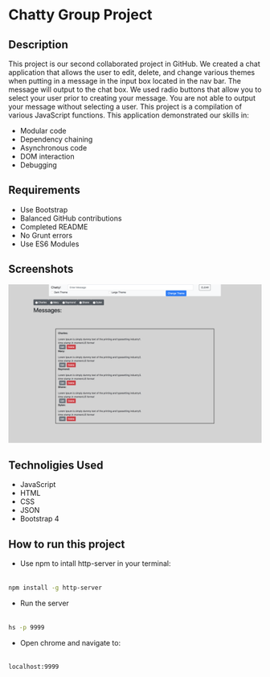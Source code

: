 # Chatty Group Project

## Description
This project is our second collaborated project in GitHub. We created a chat application that allows the user to edit, delete, and change various themes when putting in a message in the input box located in the nav bar. The message will output to the chat box. We used radio buttons that allow you to select your user prior to creating your message. You are not able to output your message without selecting a user. This project is a compilation of various JavaScript functions. This application demonstrated our skills in: 

- Modular code
- Dependency chaining
- Asynchronous code
- DOM interaction
- Debugging

## Requirements
* Use Bootstrap
* Balanced GitHub contributions
* Completed README
* No Grunt errors
* Use ES6 Modules

## Screenshots

![main screenshot](./imgs/chatty-scissors-screenshot.png)

## Technoligies Used

- JavaScript
- HTML
- CSS
- JSON
- Bootstrap 4

## How to run this project

* Use npm to intall http-server in your terminal:

```sh

npm install -g http-server

```

* Run the server

```sh

hs -p 9999

```

* Open chrome and navigate to:

```

localhost:9999


